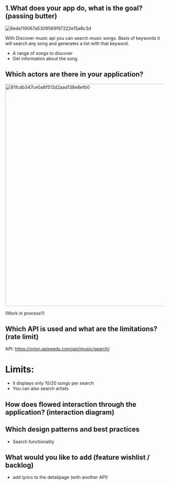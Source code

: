 

## 1.What does your app do, what is the goal? (passing butter)

![6ede119067a5309569f97222e15a8c3d](https://user-images.githubusercontent.com/43183768/74226067-28c84e80-4cbc-11ea-8fca-dd4eae058378.jpg)

With Discover music api you can search music songs. Basis of keywords it will search any song and generates a list with that keyword. 

* A range of songs to discover
* Get information about the song

## Which actors are there in your application? 

<img width="706" alt="61fcdb347ce0a6f513d2aad138e8efb0" src="https://user-images.githubusercontent.com/43183768/74226997-cf611f00-4cbd-11ea-91e8-9310f6a75e66.png">

(Work in process!!)

## Which API is used and what are the limitations? (rate limit)

API:  https://orion.apiseeds.com/api/music/search/ 

# Limits:
* it displays only 10/20 songs per search
* You can also search artists  

## How does flowed interaction through the application? (interaction diagram)

## Which design patterns and best practices
* Search functionality

## What would you like to add (feature wishlist / backlog)

* add lyrics to the detailpage (with another API)
